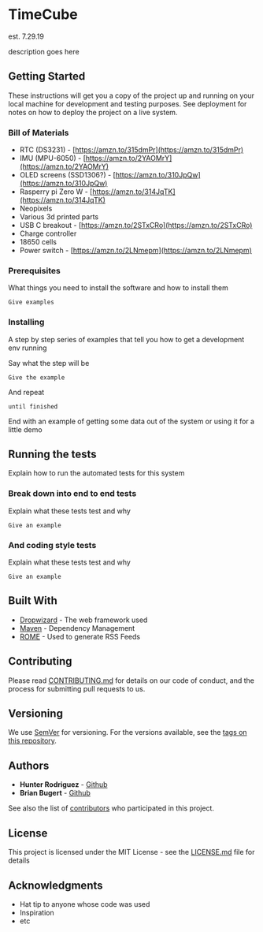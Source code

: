 # TimeCube

est. 7.29.19

description goes here

## Getting Started

These instructions will get you a copy of the project up and running on your local machine for development and testing purposes. See deployment for notes on how to deploy the project on a live system.

### Bill of Materials

- RTC (DS3231) - [https://amzn.to/315dmPr](https://amzn.to/315dmPr)
- IMU (MPU-6050) - [https://amzn.to/2YAOMrY](https://amzn.to/2YAOMrY)
- OLED screens (SSD1306?)  - [https://amzn.to/310JpQw](https://amzn.to/310JpQw)
- Rasperry pi Zero W - [https://amzn.to/314JqTK](https://amzn.to/314JqTK)
- Neopixels
- Various 3d printed parts
- USB C breakout - [https://amzn.to/2STxCRo](https://amzn.to/2STxCRo)
- Charge controller
- 18650 cells
- Power switch - [https://amzn.to/2LNmepm](https://amzn.to/2LNmepm)


### Prerequisites

What things you need to install the software and how to install them

```
Give examples
```

### Installing

A step by step series of examples that tell you how to get a development env running

Say what the step will be

```
Give the example
```

And repeat

```
until finished
```

End with an example of getting some data out of the system or using it for a little demo

## Running the tests

Explain how to run the automated tests for this system

### Break down into end to end tests

Explain what these tests test and why

```
Give an example
```

### And coding style tests

Explain what these tests test and why

```
Give an example
```

## Built With

* [Dropwizard](http://www.dropwizard.io/1.0.2/docs/) - The web framework used
* [Maven](https://maven.apache.org/) - Dependency Management
* [ROME](https://rometools.github.io/rome/) - Used to generate RSS Feeds

## Contributing

Please read [CONTRIBUTING.md](https://gist.github.com/PurpleBooth/b24679402957c63ec426) for details on our code of conduct, and the process for submitting pull requests to us.

## Versioning

We use [SemVer](http://semver.org/) for versioning. For the versions available, see the [tags on this repository](https://github.com/your/project/tags). 

## Authors

* **Hunter Rodriguez** - [Github](https://github.com/wmhunter96)
* **Brian Bugert** - [Github](https://github.com/coolbots7)

See also the list of [contributors](https://github.com/your/project/contributors) who participated in this project.

## License

This project is licensed under the MIT License - see the [LICENSE.md](LICENSE.md) file for details

## Acknowledgments

* Hat tip to anyone whose code was used
* Inspiration
* etc
